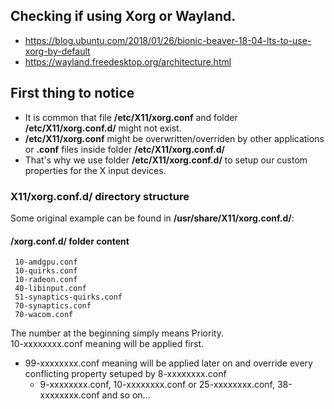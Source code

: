 ## Checking if using Xorg or Wayland.
* https://blog.ubuntu.com/2018/01/26/bionic-beaver-18-04-lts-to-use-xorg-by-default
* https://wayland.freedesktop.org/architecture.html


## First thing to notice
* It is common that file **/etc/X11/xorg.conf** and folder **/etc/X11/xorg.conf.d/** might not exist.
* **/etc/X11/xorg.conf** might be overwritten/overriden by other applications or **.conf** files inside folder **/etc/X11/xorg.conf.d/**
* That's why we use folder **/etc/X11/xorg.conf.d/** to setup our custom properties for the X input devices.


### X11/xorg.conf.d/ directory structure
Some original example can be found in **/usr/share/X11/xorg.conf.d/**:

#### /xorg.conf.d/ folder content
```
 10-amdgpu.conf
 10-quirks.conf
 10-radeon.conf
 40-libinput.conf
 51-synaptics-quirks.conf
 70-synaptics.conf
 70-wacom.conf
```
The number at the beginning simply means Priority.  
10-xxxxxxxx.conf meaning will be applied first.  
 * 99-xxxxxxxx.conf meaning will be applied later on and override every conflicting property setuped by 8-xxxxxxxx.conf 
   * 9-xxxxxxxx.conf, 10-xxxxxxxx.conf or 25-xxxxxxxx.conf, 38-xxxxxxxx.conf and so on...
